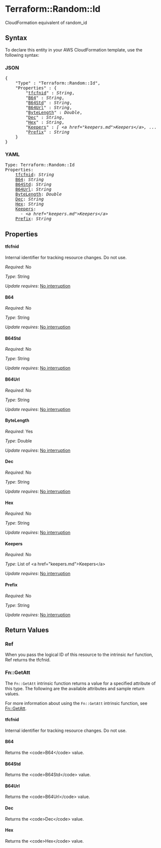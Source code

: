 # Terraform::Random::Id

CloudFormation equivalent of random_id

## Syntax

To declare this entity in your AWS CloudFormation template, use the following syntax:

### JSON

<pre>
{
    "Type" : "Terraform::Random::Id",
    "Properties" : {
        "<a href="#tfcfnid" title="tfcfnid">tfcfnid</a>" : <i>String</i>,
        "<a href="#b64" title="B64">B64</a>" : <i>String</i>,
        "<a href="#b64std" title="B64Std">B64Std</a>" : <i>String</i>,
        "<a href="#b64url" title="B64Url">B64Url</a>" : <i>String</i>,
        "<a href="#bytelength" title="ByteLength">ByteLength</a>" : <i>Double</i>,
        "<a href="#dec" title="Dec">Dec</a>" : <i>String</i>,
        "<a href="#hex" title="Hex">Hex</a>" : <i>String</i>,
        "<a href="#keepers" title="Keepers">Keepers</a>" : <i>[ &lt;a href=&#34;keepers.md&#34;&gt;Keepers&lt;/a&gt;, ... ]</i>,
        "<a href="#prefix" title="Prefix">Prefix</a>" : <i>String</i>
    }
}
</pre>

### YAML

<pre>
Type: Terraform::Random::Id
Properties:
    <a href="#tfcfnid" title="tfcfnid">tfcfnid</a>: <i>String</i>
    <a href="#b64" title="B64">B64</a>: <i>String</i>
    <a href="#b64std" title="B64Std">B64Std</a>: <i>String</i>
    <a href="#b64url" title="B64Url">B64Url</a>: <i>String</i>
    <a href="#bytelength" title="ByteLength">ByteLength</a>: <i>Double</i>
    <a href="#dec" title="Dec">Dec</a>: <i>String</i>
    <a href="#hex" title="Hex">Hex</a>: <i>String</i>
    <a href="#keepers" title="Keepers">Keepers</a>: <i>
      - &lt;a href=&#34;keepers.md&#34;&gt;Keepers&lt;/a&gt;</i>
    <a href="#prefix" title="Prefix">Prefix</a>: <i>String</i>
</pre>

## Properties

#### tfcfnid

Internal identifier for tracking resource changes. Do not use.

_Required_: No

_Type_: String

_Update requires_: [No interruption](https://docs.aws.amazon.com/AWSCloudFormation/latest/UserGuide/using-cfn-updating-stacks-update-behaviors.html#update-no-interrupt)

#### B64

_Required_: No

_Type_: String

_Update requires_: [No interruption](https://docs.aws.amazon.com/AWSCloudFormation/latest/UserGuide/using-cfn-updating-stacks-update-behaviors.html#update-no-interrupt)

#### B64Std

_Required_: No

_Type_: String

_Update requires_: [No interruption](https://docs.aws.amazon.com/AWSCloudFormation/latest/UserGuide/using-cfn-updating-stacks-update-behaviors.html#update-no-interrupt)

#### B64Url

_Required_: No

_Type_: String

_Update requires_: [No interruption](https://docs.aws.amazon.com/AWSCloudFormation/latest/UserGuide/using-cfn-updating-stacks-update-behaviors.html#update-no-interrupt)

#### ByteLength

_Required_: Yes

_Type_: Double

_Update requires_: [No interruption](https://docs.aws.amazon.com/AWSCloudFormation/latest/UserGuide/using-cfn-updating-stacks-update-behaviors.html#update-no-interrupt)

#### Dec

_Required_: No

_Type_: String

_Update requires_: [No interruption](https://docs.aws.amazon.com/AWSCloudFormation/latest/UserGuide/using-cfn-updating-stacks-update-behaviors.html#update-no-interrupt)

#### Hex

_Required_: No

_Type_: String

_Update requires_: [No interruption](https://docs.aws.amazon.com/AWSCloudFormation/latest/UserGuide/using-cfn-updating-stacks-update-behaviors.html#update-no-interrupt)

#### Keepers

_Required_: No

_Type_: List of &lt;a href=&#34;keepers.md&#34;&gt;Keepers&lt;/a&gt;

_Update requires_: [No interruption](https://docs.aws.amazon.com/AWSCloudFormation/latest/UserGuide/using-cfn-updating-stacks-update-behaviors.html#update-no-interrupt)

#### Prefix

_Required_: No

_Type_: String

_Update requires_: [No interruption](https://docs.aws.amazon.com/AWSCloudFormation/latest/UserGuide/using-cfn-updating-stacks-update-behaviors.html#update-no-interrupt)

## Return Values

### Ref

When you pass the logical ID of this resource to the intrinsic `Ref` function, Ref returns the tfcfnid.

### Fn::GetAtt

The `Fn::GetAtt` intrinsic function returns a value for a specified attribute of this type. The following are the available attributes and sample return values.

For more information about using the `Fn::GetAtt` intrinsic function, see [Fn::GetAtt](https://docs.aws.amazon.com/AWSCloudFormation/latest/UserGuide/intrinsic-function-reference-getatt.html).

#### tfcfnid

Internal identifier for tracking resource changes. Do not use.

#### B64

Returns the &lt;code&gt;B64&lt;/code&gt; value.

#### B64Std

Returns the &lt;code&gt;B64Std&lt;/code&gt; value.

#### B64Url

Returns the &lt;code&gt;B64Url&lt;/code&gt; value.

#### Dec

Returns the &lt;code&gt;Dec&lt;/code&gt; value.

#### Hex

Returns the &lt;code&gt;Hex&lt;/code&gt; value.

